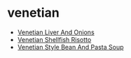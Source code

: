 # venetian

 * [Venetian Liver And Onions](../../index/v/venetian-liver-and-onions-1405.json)
 * [Venetian Shellfish Risotto](../../index/v/venetian-shellfish-risotto-20043.json)
 * [Venetian Style Bean And Pasta Soup](../../index/v/venetian-style-bean-and-pasta-soup-238090.json)
